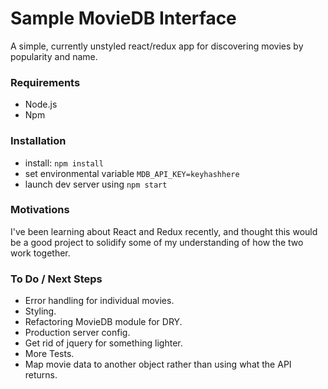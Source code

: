 # Sample MovieDB Interface

A simple, currently unstyled react/redux app for discovering movies by popularity and name.

### Requirements
- Node.js
- Npm

### Installation
- install: `npm install`
- set environmental variable `MDB_API_KEY=keyhashhere`
- launch dev server using `npm start`

### Motivations
I've been learning about React and Redux recently, and thought this would be a good project to solidify some of my understanding of how the two work together.

### To Do / Next Steps
- Error handling for individual movies.
- Styling.
- Refactoring MovieDB module for DRY.
- Production server config.
- Get rid of jquery for something lighter.
- More Tests.
- Map movie data to another object rather than using what the API returns.
